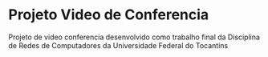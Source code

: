 # Projeto Video de Conferencia
Projeto de video conferencia desenvolvido como trabalho final da Disciplina de Redes de Computadores da Universidade Federal do Tocantins
